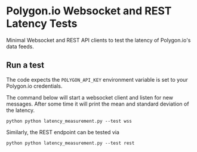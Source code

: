 # Polygon.io Websocket and REST Latency Tests
Minimal Websocket and REST API clients to test the latency of Polygon.io's data feeds.

## Run a test
The code expects the `POLYGON_API_KEY` environment variable is set to your Polygon.io credentials.

The command below will start a websocket client and listen for new messages. After some time it will print the mean and standard deviation of the latency.
```
python python latency_measurement.py --test wss
```

Similarly, the REST endpoint can be tested via
```
python python latency_measurement.py --test rest
```